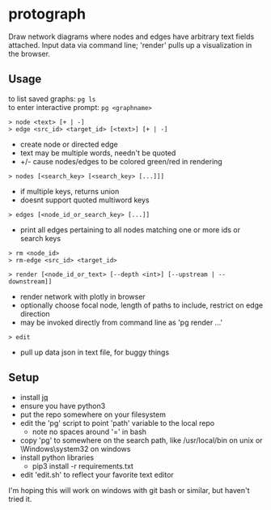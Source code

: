 # protograph

Draw network diagrams where nodes and edges have arbitrary text fields attached. Input data via command line; 'render' pulls up a visualization in the browser.

## Usage

to list saved graphs: `pg ls`  
to enter interactive prompt: `pg <graphname>`

```
> node <text> [+ | -]
> edge <src_id> <target_id> [<text>] [+ | -]
```
- create node or directed edge
- text may be multiple words, needn't be quoted
- +/- cause nodes/edges to be colored green/red in rendering

```
> nodes [<search_key> [<search_key> [...]]]
```
- if multiple keys, returns union
- doesnt support quoted multiword keys

```
> edges [<node_id_or_search_key> [...]]
```
- print all edges pertaining to all nodes matching one or more ids or search keys

```
> rm <node_id>
> rm-edge <src_id> <target_id>
```

```
> render [<node_id_or_text> [--depth <int>] [--upstream | --downstream]] 
```
- render network with plotly in browser
- optionally choose focal node, length of paths to include, restrict on edge direction
- may be invoked directly from command line as 'pg <graph> render ...'

```
> edit
```
- pull up data json in text file, for buggy things



## Setup

* install [jq](https://github.com/stedolan/jq/releases)
* ensure you have python3
* put the repo somewhere on your filesystem
* edit the 'pg' script to point 'path' variable to the local repo
  * note no spaces around '=' in bash
* copy 'pg' to somewhere on the search path, like /usr/local/bin on unix or \Windows\system32 on windows
* install python libraries
  * pip3 install -r requirements.txt
* edit 'edit.sh' to reflect your favorite text editor
  
I'm hoping this will work on windows with git bash or similar, but haven't tried it.
